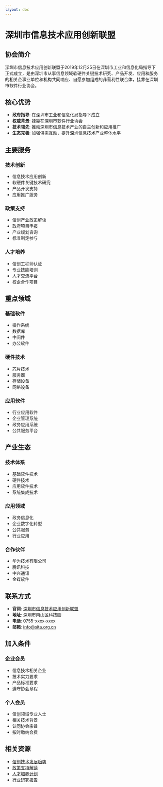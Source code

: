 ```yaml
---
layout: doc
---
```


# 深圳市信息技术应用创新联盟

## 协会简介

深圳市信息技术应用创新联盟于2019年12月25日在深圳市工业和信息化局指导下正式成立，是由深圳市从事信息领域软硬件关键技术研究、产品开发、应用和服务的相关企事业单位和机构共同响应、自愿参加组成的非营利性联合体，挂靠在深圳市软件行业协会。

## 核心优势

- **政府指导**: 在深圳市工业和信息化局指导下成立
- **权威背景**: 挂靠在深圳市软件行业协会
- **技术领先**: 推动深圳市信息技术产业的自主创新和应用推广
- **生态完善**: 加强供需互动，提升深圳信息技术产业整体水平

## 主要服务

### 技术创新
- 信息技术应用创新
- 软硬件关键技术研究
- 产品开发支持
- 应用推广服务

### 政策支持
- 信创产业政策解读
- 政府项目申报
- 产业规划咨询
- 标准制定参与

### 人才培养
- 信创工程师认证
- 专业技能培训
- 人才交流平台
- 校企合作项目

## 重点领域

### 基础软件
- 操作系统
- 数据库
- 中间件
- 办公软件

### 硬件技术
- 芯片技术
- 服务器
- 存储设备
- 网络设备

### 应用软件
- 行业应用软件
- 企业管理系统
- 政务应用系统
- 公共服务平台

## 产业生态

### 技术体系
- 基础软件技术
- 硬件技术
- 应用软件技术
- 系统集成技术

### 应用领域
- 政务信息化
- 企业数字化转型
- 公共服务
- 行业应用

### 合作伙伴
- 华为技术有限公司
- 腾讯科技
- 中兴通讯
- 金蝶软件

## 联系方式

- **官网**: [深圳市信息技术应用创新联盟](http://www.sita.org.cn)
- **地址**: 深圳市南山区科技园
- **电话**: 0755-xxxx-xxxx
- **邮箱**: info@sita.org.cn

## 加入条件

### 企业会员
- 信息技术相关企业
- 技术实力要求
- 产品标准要求
- 遵守协会章程

### 个人会员
- 信创领域专业人士
- 相关技术背景
- 认同协会宗旨
- 按时缴纳会费

## 相关资源

- [信创技术发展趋势](./xinchuang-trends)
- [政策支持解读](./xinchuang-policy)
- [人才培养计划](./xinchuang-talent)
- [行业研究报告](./xinchuang-reports)
